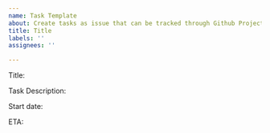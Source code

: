 ```yaml
---
name: Task Template
about: Create tasks as issue that can be tracked through Github Project
title: Title
labels: ''
assignees: ''

---
```


Title: 

Task Description:

Start date:

ETA:
